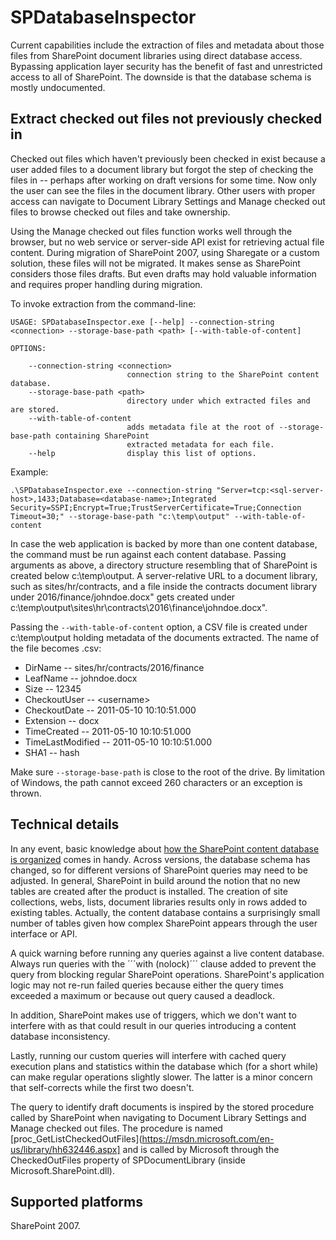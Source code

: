﻿# SPDatabaseInspector

Current capabilities include the extraction of files and metadata
about those files from SharePoint document libraries using direct
database access. Bypassing application layer security has the benefit
of fast and unrestricted access to all of SharePoint. The downside is
that the database schema is mostly undocumented.

## Extract checked out files not previously checked in

Checked out files which haven't previously been checked in exist
because a user added files to a document library but forgot the step
of checking the files in -- perhaps after working on draft versions
for some time. Now only the user can see the files in the document
library. Other users with proper access can navigate to Document
Library Settings and Manage checked out files to browse checked out
files and take ownership.

Using the Manage checked out files function works well through the
browser, but no web service or server-side API exist for retrieving
actual file content. During migration of SharePoint 2007, using
Sharegate or a custom solution, these files will not be migrated. It
makes sense as SharePoint considers those files drafts. But even
drafts may hold valuable information and requires proper handling
during migration.

To invoke extraction from the command-line:

```
USAGE: SPDatabaseInspector.exe [--help] --connection-string <connection> --storage-base-path <path> [--with-table-of-content]

OPTIONS:

    --connection-string <connection>
                          connection string to the SharePoint content database.
    --storage-base-path <path>
                          directory under which extracted files and are stored.
    --with-table-of-content
                          adds metadata file at the root of --storage-base-path containing SharePoint 
						  extracted metadata for each file.
    --help                display this list of options.
```

Example:

```
.\SPDatabaseInspector.exe --connection-string "Server=tcp:<sql-server-host>,1433;Database=<database-name>;Integrated Security=SSPI;Encrypt=True;TrustServerCertificate=True;Connection Timeout=30;" --storage-base-path "c:\temp\output" --with-table-of-content
```

In case the web application is backed by more than one content
database, the command must be run against each content
database. Passing arguments as above, a directory structure resembling
that of SharePoint is created below c:\temp\output. A server-relative
URL to a document library, such as sites/hr/contracts, and a file
inside the contracts document library under 2016/finance/johndoe.docx"
gets created under
c:\temp\output\sites\hr\contracts\2016\finance\johndoe.docx".

Passing the ```--with-table-of-content``` option, a CSV file is
created under c:\temp\output holding metadata of the documents
extracted. The name of the file becomes <database-name>.csv:

- DirName -- sites/hr/contracts/2016/finance
- LeafName -- johndoe.docx
- Size -- 12345
- CheckoutUser -- <domain>\<username>
- CheckoutDate -- 2011-05-10 10:10:51.000
- Extension -- docx
- TimeCreated -- 2011-05-10 10:10:51.000
- TimeLastModified -- 2011-05-10 10:10:51.000
- SHA1 -- hash

Make sure ```--storage-base-path``` is close to the root of the
drive. By limitation of Windows, the path cannot exceed 260 characters
or an exception is thrown.

## Technical details

In any event, basic knowledge about [how the SharePoint content
database is
organized](https://msdn.microsoft.com/en-us/library/hh656481.aspx)
comes in handy. Across versions, the database schema has changed, so
for different versions of SharePoint queries may need to be
adjusted. In general, SharePoint in build around the notion that no
new tables are created after the product is installed. The creation of
site collections, webs, lists, document libraries results only in rows
added to existing tables. Actually, the content database contains a
surprisingly small number of tables given how complex SharePoint
appears through the user interface or API.

A quick warning before running any queries against a live content
database. Always run queries with the ´´´with (nolock)´´´ clause added
to prevent the query from blocking regular SharePoint
operations. SharePoint's application logic may not re-run failed
queries because either the query times exceeded a maximum or because
out query caused a deadlock.

In addition, SharePoint makes use of triggers, which we don't want to
interfere with as that could result in our queries introducing a
content database inconsistency.

Lastly, running our custom queries will interfere with cached query
execution plans and statistics within the database which (for a short
while) can make regular operations slightly slower. The latter is a
minor concern that self-corrects while the first two doesn't. 

The query to identify draft documents is inspired by the stored
procedure called by SharePoint when navigating to Document Library
Settings and Manage checked out files. The procedure is named
[proc_GetListCheckedOutFiles](https://msdn.microsoft.com/en-us/library/hh632446.aspx]
and is called by Microsoft through the CheckedOutFiles property of
SPDocumentLibrary (inside Microsoft.SharePoint.dll).

## Supported platforms

SharePoint 2007.